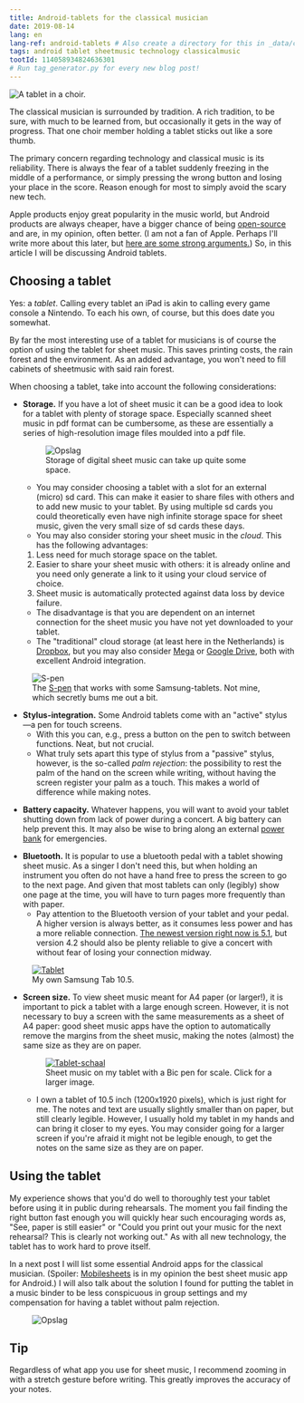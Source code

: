 ```yaml
---
title: Android-tablets for the classical musician
date: 2019-08-14
lang: en
lang-ref: android-tablets # Also create a directory for this in _data/comments. Throws error otherwise. Add empty file there to propagate on Github as well, then remove again.
tags: android tablet sheetmusic technology classicalmusic 
tootId: 114058934824636301
# Run tag_generator.py for every new blog post!
---
```


<img class="db w-100 mt0" src="/images/blog/2019/tablet-choir.jpg" alt="A tablet in a choir.">

The classical musician is surrounded by tradition. A rich tradition, to be sure, with much to be learned from, but occasionally it gets in the way of progress. That one choir member holding a tablet sticks out like a sore thumb.

The primary concern regarding technology and classical music is its reliability. There is always the fear of a tablet suddenly freezing in the middle of a performance, or simply pressing the wrong button and losing your place in the score. Reason enough for most to simply avoid the scary new tech.

Apple products enjoy great popularity in the music world, but Android products are always cheaper, have a bigger chance of being [open-source](https://youtu.be/a8fHgx9mE5U) and are, in my opinion, often better. (I am not a fan of Apple. Perhaps I'll write more about this later, but [here are some strong arguments.](https://stallman.org/apple.html)) So, in this article I will be discussing Android tablets.

## Choosing a tablet

Yes: a _tablet_. Calling every tablet an iPad is akin to calling every game console a Nintendo. To each his own, of course, but this does date you somewhat.

By far the most interesting use of a tablet for musicians is of course the option of using the tablet for sheet music. This saves printing costs, the rain forest and the environment. As an added advantage, you won't need to fill cabinets of sheetmusic with said rain forest.

When choosing a tablet, take into account the following considerations:

- **Storage.** If you have a lot of sheet music it can be a good idea to look for a tablet with plenty of storage space. Especially scanned sheet music in pdf format can be cumbersome, as these are essentially a series of high-resolution image files moulded into a pdf file.

  <figure class="fr-ns w-50-ns br3 ma1 ba b--light-gray">
  	<img src="/images/blog/2019/Screenshot_20190814-210739_Total Commander.jpg" alt="Opslag" class="br3 br--top">
  	<figcaption class="tc">Storage of digital sheet music can take up quite some space.</figcaption>
  </figure>

    - You may consider choosing a tablet with a slot for an external (micro) sd card. This can make it easier to share files with others and to add new music to your tablet. By using multiple sd cards you could theoretically even have nigh infinite storage space for sheet music, given the very small size of sd cards these days.
    - You may also consider storing your sheet music in the *cloud*. This has the following advantages:
    1. Less need for much storage space on the tablet.
    2. Easier to share your sheet music with others: it is already online and you need only generate a link to it using your cloud service of choice.
    3. Sheet music is automatically protected against data loss by device failure.
    - The disadvantage is that you are dependent on an internet connection for the sheet music you have not yet downloaded to your tablet.
    - The "traditional" cloud storage (at least here in the Netherlands) is [Dropbox](https://www.dropbox.com/), but you may also consider [Mega](https://mega.nz/) or [Google Drive](https://www.google.com/drive/), both with excellent Android integration.

<figure class="fr-l w-50-l ml-auto-l fr-m w-50-m ml-auto-m br3 ma1 ba b--light-gray">
	<img src="/images/blog/2019/s-pen.jpg" alt="S-pen" class="br3 br--top">
	<figcaption class="tc">The <a href="https://www.samsung.com/nl/i/tablet/s-pen/">S-pen</a> that works with some Samsung-tablets. Not mine, which secretly bums me out a bit.</figcaption>
</figure>

- **Stylus-integration.** Some Android tablets come with an "active" stylus—a pen for touch screens.
  - With this you can, e.g., press a button on the pen to switch between functions. Neat, but not crucial.
  - What truly sets apart this type of stylus from a "passive" stylus, however, is the so-called _palm rejection_: the possibility to rest the palm of the hand on the screen while writing, without having the screen register your palm as a touch. This makes a world of difference while making notes.

* **Battery capacity.** Whatever happens, you will want to avoid your tablet shutting down from lack of power during a concert. A big battery can help prevent this. It may also be wise to bring along an external [power bank](https://www.digitaltrends.com/mobile/best-portable-battery-chargers/) for emergencies.

- **Bluetooth.** It is popular to use a bluetooth pedal with a tablet showing sheet music. As a singer I don't need this, but when holding an instrument you often do not have a hand free to press the screen to go to the next page. And given that most tablets can only (legibly) show one page at the time, you will have to turn pages more frequently than with paper.
  - Pay attention to the Bluetooth version of your tablet and your pedal. A higher version is always better, as it consumes less power and has a more reliable connection. [The newest version right now is 5.1](https://www.howtogeek.com/343718/whats-different-in-bluetooth-5.0/), but version 4.2 should also be plenty reliable to give a concert with without fear of losing your connection midway.

<figure class="fr-ns w-50-ns br3 ma1 ba b--light-gray">
	<a href="/images/blog/2019/Tablet.jpg">
    <img src="/images/blog/2019/Tablet-lores.jpg" alt="Tablet" class="br3 br--top"></a>
	<figcaption class="tc">My own Samsung Tab 10.5.</figcaption>
</figure>

- **Screen size.** To view sheet music meant for A4 paper (or larger!), it is important to pick a tablet with a large enough screen. However, it is not necessary to buy a screen with the same measurements as a sheet of A4 paper: good sheet music apps have the option to automatically remove the margins from the sheet music, making the notes (almost) the same size as they are on paper.
  
  <figure class="fr-ns w-50-ns br3 ma1 ba b--light-gray">
  	<a href="/images/blog/2019/tablet-schaal.jpg">
      <img src="/images/blog/2019/tablet-schaal-lores.jpg" alt="Tablet-schaal" class="br3 br--top"></a>
  	<figcaption class="tc">Sheet music on my tablet with a Bic pen for scale. Click for a larger image.</figcaption>
  </figure>

    - I own a tablet of 10.5 inch (1200x1920 pixels), which is just right for me. The notes and text are usually slightly smaller than on paper, but still clearly legible. However, I usually hold my tablet in my hands and can bring it closer to my eyes. You may consider going for a larger screen if you're afraid it might not be legible enough, to get the notes on the same size as they are on paper.

## Using the tablet

My experience shows that you'd do well to thoroughly test your tablet before using it in public during rehearsals. The moment you fail finding the right button fast enough you will quickly hear such encouraging words as, "See, paper is still easier" or "Could you print out your music for the next rehearsal? This is clearly not working out." As with all new technology, the tablet has to work hard to prove itself.

In a next post I will list some essential Android apps for the classical musician. (Spoiler: [Mobilesheets](https://play.google.com/store/apps/details?id=com.zubersoft.mobilesheetspro) is in my opinion the best sheet music app for Android.) I will also talk about the solution I found for putting the tablet in a music binder to be less conspicuous in group settings and my compensation for having a tablet without palm rejection.

<section class="mw5 mw7-ns center bg-lightest-blue pa3 pa5-l pa5-m ph5-ns navy">
<figure class="fr-ns br3 ma1 mt0">
  	<img src="/images/blog/2019/tablet-zoom.gif" alt="Opslag" class="br3">
  </figure>
  <h1 class="mt0">Tip</h1>
  <p class="lh-copy measure-wide">
    Regardless of what app you use for sheet music, I recommend zooming in with a stretch gesture before writing. This greatly improves the accuracy of your notes. 
    </p>
</section>
